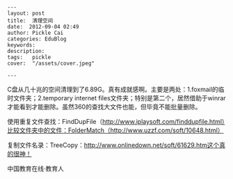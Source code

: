 
    ---
    layout: post  
    title:  清理空间  
    date:  2012-09-04 02:49  
    author: Pickle Cai  
    categories: EduBlog  
    keywords: 
    description:   
    tags:	pickle   
    cover:  "/assets/cover.jpeg"  

    ---  
    
 C盘从几十兆的空间清理到了6.89G。真有成就感啊。主要是两处：1.foxmail的临时文件夹；2.temporary internet files文件夹；特别是第二个，居然借助于winrar才能看到才能删除。虽然360的查找大文件也能，但毕竟不能批量删除。

使用重复文件查找：FindDupFile（http://www.iplaysoft.com/finddupfile.html）比较文件夹中的文件：FolderMatch（http://www.uzzf.com/soft/10648.html）

复制文件名录：TreeCopy：http://www.onlinedown.net/soft/61629.htm这个真的很神！

										

		    
 中国教育在线·教育人

